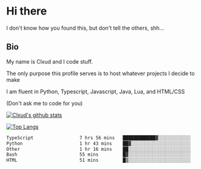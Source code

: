 

# Hi there
I don't know how you found this, but don't tell the others, shh...

## Bio
My name is Clxud and I code stuff.

The only purpose this profile serves is to host whatever projects I decide to make

I am fluent in Python, Typescript, Javascript, Java, Lua, and HTML/CSS



(Don't ask me to code for you)

[![Clxud's github stats](https://github-readme-stats.vercel.app/api?username=cloudwithax&count_private=true&theme=dark&show_icons=true)](https://github.com/anuraghazra/github-readme-stats) 

[![Top Langs](https://github-readme-stats.vercel.app/api/top-langs/?username=cloudwithax&theme=dark)](https://github.com/anuraghazra/github-readme-stats)

<!--START_SECTION:waka-->

```txt
TypeScript                 7 hrs 56 mins   ████████████▓░░░░░░░░░░░░   51.19 %
Python                     1 hr 43 mins    ██▓░░░░░░░░░░░░░░░░░░░░░░   11.08 %
Other                      1 hr 16 mins    ██░░░░░░░░░░░░░░░░░░░░░░░   08.21 %
Bash                       55 mins         █▓░░░░░░░░░░░░░░░░░░░░░░░   06.00 %
HTML                       51 mins         █▒░░░░░░░░░░░░░░░░░░░░░░░   05.50 %
```

<!--END_SECTION:waka-->







